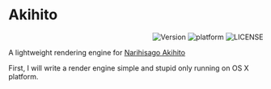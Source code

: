 # Akihito

<p align="right">
    <img src="https://img.shields.io/badge/version-0.0-blue.svg" alt="Version"/>
    <img src="https://img.shields.io/badge/platform-OS%20X-red.svg" alt="platform"/>
    <img src="https://img.shields.io/github/license/mashape/apistatus.svg?style=style-flat-green" alt="LICENSE"/>
</p>

A lightweight rendering engine for [Narihisago Akihito](https://idinvaded.fandom.com/wiki/Akihito_Narihisago)



First, I will write a render engine simple and stupid only running on OS X platform.

